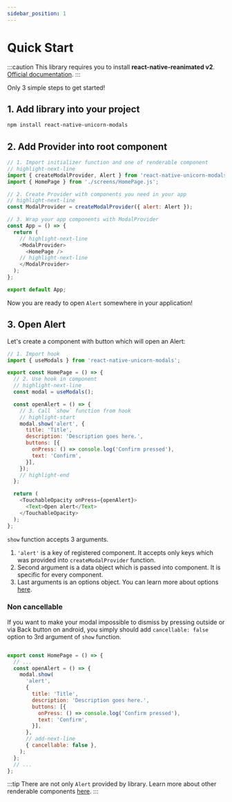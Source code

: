 ```yaml
---
sidebar_position: 1
---
```


# Quick Start

:::caution
This library requires you to install **react-native-reanimated v2**. [Official documentation](https://docs.swmansion.com/react-native-reanimated/docs/fundamentals/installation).
:::

Only 3 simple steps to get started!

## 1. Add library into your project

```sh npm2yarn
npm install react-native-unicorn-modals
```

## 2. Add Provider into root component

```js title=src/App.js
// 1. Import initializer function and one of renderable component
// highlight-next-line
import { createModalProvider, Alert } from 'react-native-unicorn-modals';
import { HomePage } from './screens/HomePage.js';

// 2. Create Provider with components you need in your app
// highlight-next-line
const ModalProvider = createModalProvider({ alert: Alert });

// 3. Wrap your app components with ModalProvider
const App = () => {
  return (
    // highlight-next-line
    <ModalProvider>
      <HomePage />
    // highlight-next-line
    </ModalProvider>
  );
};

export default App;
```

Now you are ready to open `Alert` somewhere in your application!

## 3. Open Alert

Let's create a component with button which will open an Alert:

```js title=src/screens/HomePage.js
// 1. Import hook
import { useModals } from 'react-native-unicorn-modals';

export const HomePage = () => {
  // 2. Use hook in component
  // highlight-next-line
  const modal = useModals();

  const openAlert = () => {
    // 3. Call `show` function from hook
    // highlight-start
    modal.show('alert', {
      title: 'Title',
      description: 'Description goes here.',
      buttons: [{
        onPress: () => console.log('Confirm pressed'),
        text: 'Confirm',
      }],
    });
    // highlight-end
  };

  return (
    <TouchableOpacity onPress={openAlert}>
      <Text>Open alert</Text>
    </TouchableOpacity>
  );
};
```

`show` function accepts 3 arguments.

1. `'alert'` is a key of registered component. It accepts only keys which was provided into `createModalProvider` function.
2. Second argument is a data object which is passed into component. It is specific for every component.
3. Last arguments is an options object. You can learn more about options [here](../api/useModals.md).

### Non cancellable

If you want to make your modal impossible to dismiss by pressing outside or via Back button on android, you simply should add `cancellable: false` option to 3rd argument of `show` function.

```js title=src/screens/HomePage.js

export const HomePage = () => {
  // ...
  const openAlert = () => {
    modal.show(
      'alert',
      {
        title: 'Title',
        description: 'Description goes here.',
        buttons: [{
          onPress: () => console.log('Confirm pressed'),
          text: 'Confirm',
        }],
      },
      // add-next-line
      { cancellable: false },
    );
  };
  // ...
};
```

:::tip
There are not only `Alert` provided by library. Learn more about other renderable components [here](../category/renderable-components).
:::
